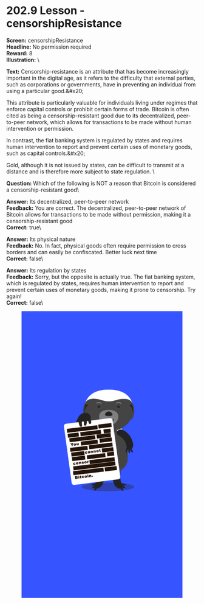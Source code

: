 # 202.9 Lesson - censorshipResistance

**Screen:** censorshipResistance\
**Headline:** No permission required\
**Reward:** 8\
**Illustration:** \

**Text:** Censorship-resistance is an attribute that has become increasingly important in the digital age, as it refers to the difficulty that external parties, such as corporations or governments, have in preventing an individual from using a particular good.&amp;#x20;

This attribute is particularly valuable for individuals living under regimes that enforce capital controls or prohibit certain forms of trade. Bitcoin is often cited as being a censorship-resistant good due to its decentralized, peer-to-peer network, which allows for transactions to be made without human intervention or permission.

In contrast, the fiat banking system is regulated by states and requires human intervention to report and prevent certain uses of monetary goods, such as capital controls.&amp;#x20;

Gold, although it is not issued by states, can be difficult to transmit at a distance and is therefore more subject to state regulation.
\

**Question:** Which of the following is NOT a reason that Bitcoin is considered a censorship-resistant good\

**Answer:** Its decentralized, peer-to-peer network\
**Feedback:** You are correct. The decentralized, peer-to-peer network of Bitcoin allows for transactions to be made without permission, making it a censorship-resistant good\
**Correct:** true\

**Answer:** Its physical nature\
**Feedback:** No. In fact, physical goods often require permission to cross borders and can easily be confiscated. Better luck next time\
**Correct:** false\

**Answer:** Its regulation by states\
**Feedback:** Sorry, but the opposite is actually true. The fiat banking system, which is regulated by states, requires human intervention to report and prevent certain uses of monetary goods, making it prone to censorship. Try again!\
**Correct:** false\


<figure><img src="../.gitbook/assets/202-09.png" alt=""><figcaption></figcaption></figure>

